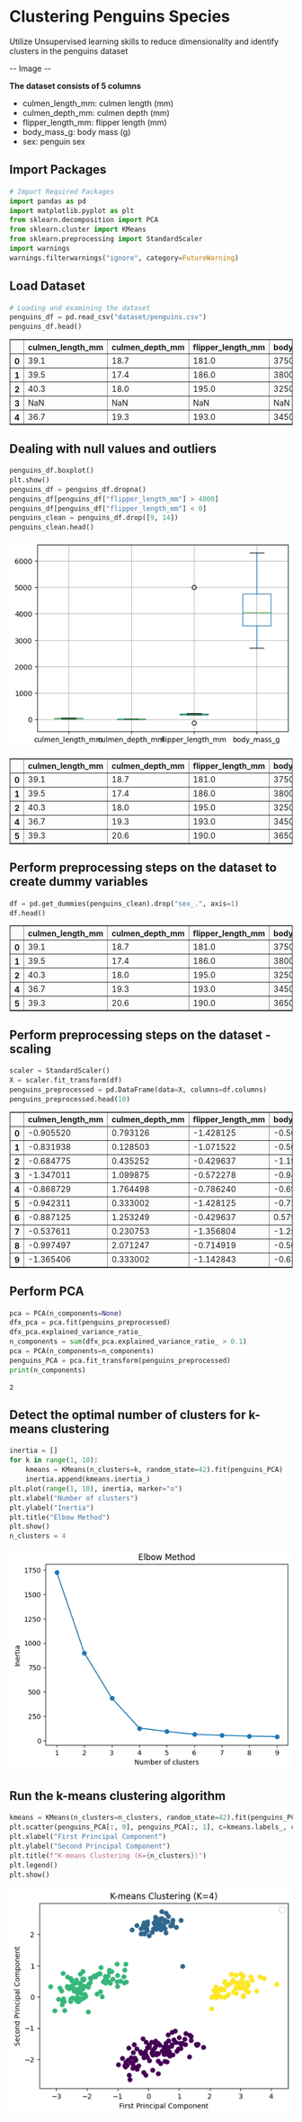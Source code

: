 # Clustering Penguins Species

Utilize Unsupervised learning skills to reduce dimensionality and identify clusters in the penguins dataset

-- Image --

**The dataset consists of 5 columns**

- culmen_length_mm: culmen length (mm)
- culmen_depth_mm: culmen depth (mm)
- flipper_length_mm: flipper length (mm)
- body_mass_g: body mass (g)
- sex: penguin sex


## Import Packages



```python
# Import Required Packages
import pandas as pd
import matplotlib.pyplot as plt
from sklearn.decomposition import PCA
from sklearn.cluster import KMeans
from sklearn.preprocessing import StandardScaler
import warnings
warnings.filterwarnings("ignore", category=FutureWarning)
```

## Load Dataset



```python
# Loading and examining the dataset
penguins_df = pd.read_csv("dataset/penguins.csv")
penguins_df.head()
```




<div>
<style scoped>
    .dataframe tbody tr th:only-of-type {
        vertical-align: middle;
    }

    .dataframe tbody tr th {
        vertical-align: top;
    }

    .dataframe thead th {
        text-align: right;
    }
</style>
<table border="1" class="dataframe">
  <thead>
    <tr style="text-align: right;">
      <th></th>
      <th>culmen_length_mm</th>
      <th>culmen_depth_mm</th>
      <th>flipper_length_mm</th>
      <th>body_mass_g</th>
      <th>sex</th>
    </tr>
  </thead>
  <tbody>
    <tr>
      <th>0</th>
      <td>39.1</td>
      <td>18.7</td>
      <td>181.0</td>
      <td>3750.0</td>
      <td>MALE</td>
    </tr>
    <tr>
      <th>1</th>
      <td>39.5</td>
      <td>17.4</td>
      <td>186.0</td>
      <td>3800.0</td>
      <td>FEMALE</td>
    </tr>
    <tr>
      <th>2</th>
      <td>40.3</td>
      <td>18.0</td>
      <td>195.0</td>
      <td>3250.0</td>
      <td>FEMALE</td>
    </tr>
    <tr>
      <th>3</th>
      <td>NaN</td>
      <td>NaN</td>
      <td>NaN</td>
      <td>NaN</td>
      <td>NaN</td>
    </tr>
    <tr>
      <th>4</th>
      <td>36.7</td>
      <td>19.3</td>
      <td>193.0</td>
      <td>3450.0</td>
      <td>FEMALE</td>
    </tr>
  </tbody>
</table>
</div>



## Dealing with null values and outliers



```python
penguins_df.boxplot()
plt.show()
penguins_df = penguins_df.dropna()
penguins_df[penguins_df["flipper_length_mm"] > 4000]
penguins_df[penguins_df["flipper_length_mm"] < 0]
penguins_clean = penguins_df.drop([9, 14])
penguins_clean.head()
```


    
![png](images/output_6_0.png)
    





<div>
<style scoped>
    .dataframe tbody tr th:only-of-type {
        vertical-align: middle;
    }

    .dataframe tbody tr th {
        vertical-align: top;
    }

    .dataframe thead th {
        text-align: right;
    }
</style>
<table border="1" class="dataframe">
  <thead>
    <tr style="text-align: right;">
      <th></th>
      <th>culmen_length_mm</th>
      <th>culmen_depth_mm</th>
      <th>flipper_length_mm</th>
      <th>body_mass_g</th>
      <th>sex</th>
    </tr>
  </thead>
  <tbody>
    <tr>
      <th>0</th>
      <td>39.1</td>
      <td>18.7</td>
      <td>181.0</td>
      <td>3750.0</td>
      <td>MALE</td>
    </tr>
    <tr>
      <th>1</th>
      <td>39.5</td>
      <td>17.4</td>
      <td>186.0</td>
      <td>3800.0</td>
      <td>FEMALE</td>
    </tr>
    <tr>
      <th>2</th>
      <td>40.3</td>
      <td>18.0</td>
      <td>195.0</td>
      <td>3250.0</td>
      <td>FEMALE</td>
    </tr>
    <tr>
      <th>4</th>
      <td>36.7</td>
      <td>19.3</td>
      <td>193.0</td>
      <td>3450.0</td>
      <td>FEMALE</td>
    </tr>
    <tr>
      <th>5</th>
      <td>39.3</td>
      <td>20.6</td>
      <td>190.0</td>
      <td>3650.0</td>
      <td>MALE</td>
    </tr>
  </tbody>
</table>
</div>



## Perform preprocessing steps on the dataset to create dummy variables



```python
df = pd.get_dummies(penguins_clean).drop("sex_.", axis=1)
df.head()
```




<div>
<style scoped>
    .dataframe tbody tr th:only-of-type {
        vertical-align: middle;
    }

    .dataframe tbody tr th {
        vertical-align: top;
    }

    .dataframe thead th {
        text-align: right;
    }
</style>
<table border="1" class="dataframe">
  <thead>
    <tr style="text-align: right;">
      <th></th>
      <th>culmen_length_mm</th>
      <th>culmen_depth_mm</th>
      <th>flipper_length_mm</th>
      <th>body_mass_g</th>
      <th>sex_FEMALE</th>
      <th>sex_MALE</th>
    </tr>
  </thead>
  <tbody>
    <tr>
      <th>0</th>
      <td>39.1</td>
      <td>18.7</td>
      <td>181.0</td>
      <td>3750.0</td>
      <td>False</td>
      <td>True</td>
    </tr>
    <tr>
      <th>1</th>
      <td>39.5</td>
      <td>17.4</td>
      <td>186.0</td>
      <td>3800.0</td>
      <td>True</td>
      <td>False</td>
    </tr>
    <tr>
      <th>2</th>
      <td>40.3</td>
      <td>18.0</td>
      <td>195.0</td>
      <td>3250.0</td>
      <td>True</td>
      <td>False</td>
    </tr>
    <tr>
      <th>4</th>
      <td>36.7</td>
      <td>19.3</td>
      <td>193.0</td>
      <td>3450.0</td>
      <td>True</td>
      <td>False</td>
    </tr>
    <tr>
      <th>5</th>
      <td>39.3</td>
      <td>20.6</td>
      <td>190.0</td>
      <td>3650.0</td>
      <td>False</td>
      <td>True</td>
    </tr>
  </tbody>
</table>
</div>



## Perform preprocessing steps on the dataset - scaling



```python
scaler = StandardScaler()
X = scaler.fit_transform(df)
penguins_preprocessed = pd.DataFrame(data=X, columns=df.columns)
penguins_preprocessed.head(10)
```




<div>
<style scoped>
    .dataframe tbody tr th:only-of-type {
        vertical-align: middle;
    }

    .dataframe tbody tr th {
        vertical-align: top;
    }

    .dataframe thead th {
        text-align: right;
    }
</style>
<table border="1" class="dataframe">
  <thead>
    <tr style="text-align: right;">
      <th></th>
      <th>culmen_length_mm</th>
      <th>culmen_depth_mm</th>
      <th>flipper_length_mm</th>
      <th>body_mass_g</th>
      <th>sex_FEMALE</th>
      <th>sex_MALE</th>
    </tr>
  </thead>
  <tbody>
    <tr>
      <th>0</th>
      <td>-0.905520</td>
      <td>0.793126</td>
      <td>-1.428125</td>
      <td>-0.569709</td>
      <td>-0.991031</td>
      <td>0.997001</td>
    </tr>
    <tr>
      <th>1</th>
      <td>-0.831938</td>
      <td>0.128503</td>
      <td>-1.071522</td>
      <td>-0.507579</td>
      <td>1.009050</td>
      <td>-1.003008</td>
    </tr>
    <tr>
      <th>2</th>
      <td>-0.684775</td>
      <td>0.435252</td>
      <td>-0.429637</td>
      <td>-1.191006</td>
      <td>1.009050</td>
      <td>-1.003008</td>
    </tr>
    <tr>
      <th>3</th>
      <td>-1.347011</td>
      <td>1.099875</td>
      <td>-0.572278</td>
      <td>-0.942487</td>
      <td>1.009050</td>
      <td>-1.003008</td>
    </tr>
    <tr>
      <th>4</th>
      <td>-0.868729</td>
      <td>1.764498</td>
      <td>-0.786240</td>
      <td>-0.693968</td>
      <td>-0.991031</td>
      <td>0.997001</td>
    </tr>
    <tr>
      <th>5</th>
      <td>-0.942311</td>
      <td>0.333002</td>
      <td>-1.428125</td>
      <td>-0.725033</td>
      <td>1.009050</td>
      <td>-1.003008</td>
    </tr>
    <tr>
      <th>6</th>
      <td>-0.887125</td>
      <td>1.253249</td>
      <td>-0.429637</td>
      <td>0.579691</td>
      <td>-0.991031</td>
      <td>0.997001</td>
    </tr>
    <tr>
      <th>7</th>
      <td>-0.537611</td>
      <td>0.230753</td>
      <td>-1.356804</td>
      <td>-1.253136</td>
      <td>1.009050</td>
      <td>-1.003008</td>
    </tr>
    <tr>
      <th>8</th>
      <td>-0.997497</td>
      <td>2.071247</td>
      <td>-0.714919</td>
      <td>-0.507579</td>
      <td>-0.991031</td>
      <td>0.997001</td>
    </tr>
    <tr>
      <th>9</th>
      <td>-1.365406</td>
      <td>0.333002</td>
      <td>-1.142843</td>
      <td>-0.631839</td>
      <td>1.009050</td>
      <td>-1.003008</td>
    </tr>
  </tbody>
</table>
</div>



## Perform PCA



```python
pca = PCA(n_components=None)
dfx_pca = pca.fit(penguins_preprocessed)
dfx_pca.explained_variance_ratio_
n_components = sum(dfx_pca.explained_variance_ratio_ > 0.1)
pca = PCA(n_components=n_components)
penguins_PCA = pca.fit_transform(penguins_preprocessed)
print(n_components)
```

    2


## Detect the optimal number of clusters for k-means clustering



```python
inertia = []
for k in range(1, 10):
    kmeans = KMeans(n_clusters=k, random_state=42).fit(penguins_PCA)
    inertia.append(kmeans.inertia_)
plt.plot(range(1, 10), inertia, marker="o")
plt.xlabel("Number of clusters")
plt.ylabel("Inertia")
plt.title("Elbow Method")
plt.show()
n_clusters = 4
```


    
![png](images/output_14_0.png)
    


## Run the k-means clustering algorithm



```python
kmeans = KMeans(n_clusters=n_clusters, random_state=42).fit(penguins_PCA)
plt.scatter(penguins_PCA[:, 0], penguins_PCA[:, 1], c=kmeans.labels_, cmap="viridis")
plt.xlabel("First Principal Component")
plt.ylabel("Second Principal Component")
plt.title(f"K-means Clustering (K={n_clusters})")
plt.legend()
plt.show()
```




    
![png](images/output_16_1.png)
    

